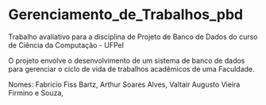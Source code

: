 # Gerenciamento_de_Trabalhos_pbd
Trabalho avaliativo para a disciplina de Projeto de Banco de Dados do curso de Ciência da Computação - UFPel

O projeto envolve o desenvolvimento de um sistema de banco de dados para gerenciar o ciclo de vida de trabalhos acadêmicos de uma Faculdade.

Nomes:
Fabricio Fiss Bartz, Arthur Soares Alves, Valtair Augusto Vieira Firmino e Souza, 
